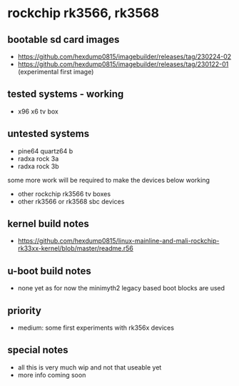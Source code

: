 # rockchip rk3566, rk3568

## bootable sd card images

- https://github.com/hexdump0815/imagebuilder/releases/tag/230224-02
- https://github.com/hexdump0815/imagebuilder/releases/tag/230122-01 (experimental first image)

## tested systems - working

- x96 x6 tv box

## untested systems

- pine64 quartz64 b
- radxa rock 3a
- radxa rock 3b

some more work will be required to make the devices below working

- other rockchip rk3566 tv boxes
- other rk3566 or rk3568 sbc devices

## kernel build notes

- https://github.com/hexdump0815/linux-mainline-and-mali-rockchip-rk33xx-kernel/blob/master/readme.r56

## u-boot build notes

- none yet as for now the minimyth2 legacy based boot blocks are used

## priority

- medium: some first experiments with rk356x devices

## special notes

- all this is very much wip and not that useable yet
- more info coming soon
